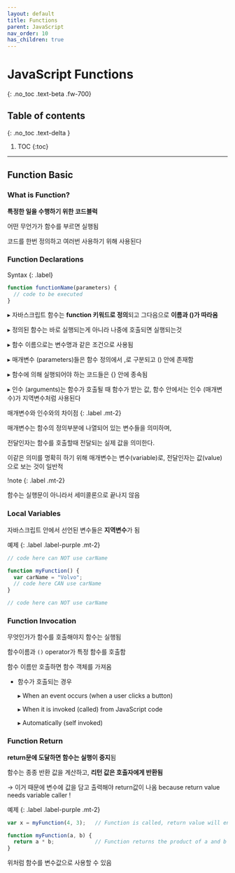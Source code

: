 ```yaml
---
layout: default
title: Functions
parent: JavaScript
nav_order: 10
has_children: true
---
```


# JavaScript Functions
{: .no_toc .text-beta .fw-700}

## Table of contents
{: .no_toc .text-delta }

1. TOC
{:toc}

---

## Function Basic

### What is Function?

**특정한 일을 수행하기 위한 코드블럭**

어떤 무언가가 함수를 부르면 실행됨

코드를 한번 정의하고 여러번 사용하기 위해 사용된다

### Function Declarations

Syntax
{: .label}
```js
function functionName(parameters) {
  // code to be executed
}
```

&#9656; 자바스크립트 함수는 **function 키워드로 정의**되고 그다음으로 **이름과 ()가 따라옴**

&#9656; 정의된 함수는 바로 실행되는게 아니라 나중에 호출되면 실행되는것

&#9656; 함수 이름으로는 변수명과 같은 조건으로 사용됨

&#9656; 매개변수 (parameters)들은  함수 정의에서 ,로 구분되고 () 안에 존재함

&#9656; 함수에 의해 실행되어야 하는 코드들은 {} 안에 종속됨

&#9656; 인수 (arguments)는 함수가 호출될 때 함수가 받는 값, 함수 안에서는 인수 (매개변수)가 지역변수처럼 사용된다

매개변수와 인수와의 차이점
{: .label .mt-2}
<div class="code-example" markdown="1">
매개변수는 함수의 정의부분에 나열되어 있는 변수들을 의미하며,

전달인자는 함수를 호출할때 전달되는 실제 값을 의미한다. 

이같은 의미를 명확히 하기 위해 매개변수는 변수(variable)로, 전달인자는 값(value)으로 보는 것이 일반적
</div>

!note
{: .label .mt-2}
<div class="code-example" markdown="1">
함수는 실행문이 아니라서 세미콜론으로 끝나지 않음
</div>

### Local Variables

자바스크립트 안에서 선언된 변수들은 **지역변수**가 됨

예제
{: .label .label-purple .mt-2}
```js
// code here can NOT use carName

function myFunction() {
  var carName = "Volvo";
  // code here CAN use carName
}

// code here can NOT use carName
```

### Function Invocation

무엇인가가 함수를 호출해야지 함수는 실행됨

함수이름과 `()` operator가 특정 함수를 호출함

함수 이름만 호출하면 함수 객체를 가져옴

* 함수가 호출되는 경우

    &#9656; When an event occurs (when a user clicks a button)

    &#9656; When it is invoked (called) from JavaScript code

    &#9656; Automatically (self invoked)

### Function Return

**return문에 도달하면 함수는 실행이 중지**됨

함수는 종종 반환 값을 계산하고, **리턴 값은 호출자에게 반환됨**

&#8594; 이거 때문에 변수에 값을 담고 출력해야 return값이 나옴 because return value needs variable caller !

예제
{: .label .label-purple .mt-2}
```js
var x = myFunction(4, 3);   // Function is called, return value will end up in x

function myFunction(a, b) {
  return a * b;             // Function returns the product of a and b
}
```

위처럼 함수를 변수값으로 사용할 수 있음

